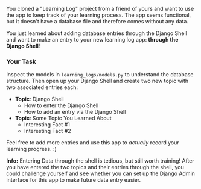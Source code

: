 You cloned a "Learning Log" project from a friend of yours and want to use the app to keep track of your learning process. The app seems functional, but it doesn't have a database file and therefore comes without any data.

You just learned about adding database entries through the Django Shell and want to make an entry to your new learning log app: **through the Django Shell**!

### Your Task

Inspect the models in `learning_logs/models.py` to understand the database structure. Then open up your Django Shell and create two new topic with two associated entries each:

- **Topic**: Django Shell
    -   How to enter the Django Shell
    -   How to add an entry via the Django Shell
- **Topic**: Some Topic You Learned About
    -   Interesting Fact #1
    -   Interesting Fact #2

Feel free to add more entries and use this app to _actually_ record your learning progress. :)

<div class="alert alert-info" role="alert">
    <strong>Info:</strong> Entering Data through the shell is tedious, but still worth training! After you have entered the two topics and their entries through the shell, you could challenge yourself and see whether you can set up the Django Admin interface for this app to make future data entry easier.
</div>
